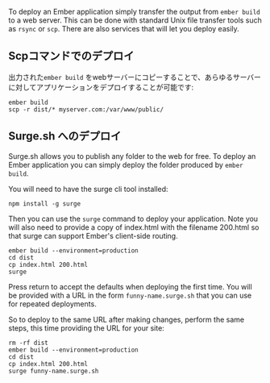 To deploy an Ember application simply transfer the output from `ember build` to a web server. This can be done with standard Unix file transfer tools such as `rsync` or `scp`. There are also services that will let you deploy easily.

## Scpコマンドでのデプロイ

出力された`ember build` をwebサーバーにコピーすることで、あらゆるサーバーに対してアプリケーションをデプロイすることが可能です:

```shell
ember build
scp -r dist/* myserver.com:/var/www/public/
```

## Surge.sh へのデプロイ

Surge.sh allows you to publish any folder to the web for free. To deploy an Ember application you can simply deploy the folder produced by `ember build`.

You will need to have the surge cli tool installed:

```shell
npm install -g surge
```

Then you can use the `surge` command to deploy your application. Note you will also need to provide a copy of index.html with the filename 200.html so that surge can support Ember's client-side routing.

```shell
ember build --environment=production
cd dist
cp index.html 200.html
surge
```

Press return to accept the defaults when deploying the first time. You will be provided with a URL in the form `funny-name.surge.sh` that you can use for repeated deployments.

So to deploy to the same URL after making changes, perform the same steps, this time providing the URL for your site:

```shell
rm -rf dist
ember build --environment=production
cd dist
cp index.html 200.html
surge funny-name.surge.sh
```